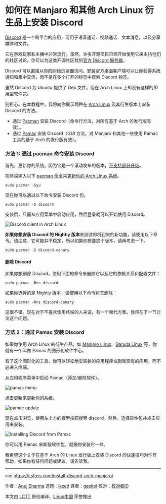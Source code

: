 [#]: subject: "How to Install Discord on Manjaro and Other Arch Linux Derivatives"
[#]: via: "https://itsfoss.com/install-discord-arch-manjaro/"
[#]: author: "Anuj Sharma https://itsfoss.com/author/anuj/"
[#]: collector: "lkxed"
[#]: translator: "geekpi"
[#]: reviewer: " "
[#]: publisher: " "
[#]: url: " "

如何在 Manjaro 和其他 Arch Linux 衍生品上安装 Discord
======

[Discord][1] 是一个跨平台的应用，可用于语音通话、视频通话、文本消息，以及分享媒体和文件。

它在游戏玩家和主播中非常流行。虽然，许多开源项目已经开始使用它来主持他们的社区讨论。你可以为这类开源社区找到[官方 Discord 服务器][2]。

Discord 可以直接从你的网络浏览器访问。安装官方桌面客户端可以让你获得系统通知和集中交流，而不是在多个打开的标签中摸索 Discord 标签。

虽然 Discord 为 Ubuntu 提供了 Deb 文件，但在 Arch Linux 上却没有这样的即用型软件包。

别担心。在本教程中，我将向你展示两种在 [Arch Linux][3] 及其衍生版本上安装 Discord 的方法。

* 通过 [Pacman][4] 安装 Discord（命令行方法，对所有基于 Arch 的发行版有效）。
* 通过 [Pamac][5] 安装 Discord（GUI 方法，对 Manjaro 和其他一些使用 Pamac 工具的基于 Arch 的发行版有效）。

### 方法 1: 通过 pacman 命令安装 Discord

首先，更新你的系统，因为它是一个滚动发布的版本，[不支持部分升级][6]。

在终端输入以下 [pacman 命令][7]来[更新你的 Arch Linux 系统][8]。

```
sudo pacman -Syu
```

现在你可以通过以下命令安装 Discord 包。

```
sudo pacman -S discord
```

安装后，只需从应用菜单中启动应用，然后登录就可以开始使用 Discord。

![Discord client in Arch Linux][9]

**如果你想安装 Discord 的 Nightly 版本**来测试即将到来的新功能，请使用以下命令。请注意，它可能并不稳定，所以如果你想要这个版本，请再考虑一下。

```
sudo pacman -S discord-canary
```

#### 删除 Discord

如果你想删除 Discord，使用下面的命令来删除它以及它的依赖关系和配置文件：

```
sudo pacman -Rns discord
```

如果你选择的是 Nightly 版本，请使用以下命令将其删除：

```
sudo pacman -Rns discord-canary
```

这很不错。现在对于不喜欢使用终端的人来说，有一个替代方案。我将在下一节讨论这个问题。

### 方法 2：通过 Pamac 安装 Discord

如果你使用 Arch Linux 的衍生产品，如 [Manjaro Linux][10]、[Garuda Linux][11] 等，你就有一个叫做 Pamac 的图形化软件中心。

有了这个图形化的工具，你可以轻松地安装新的应用程序或删除现有的应用，而不必进入终端。

从应用程序菜单中启动 Pamac（添加/删除软件）。

![pamac menu][12]

点击更新来更新你的系统。

![pamac update][13]

现在点击浏览，使用左上方的搜索按钮搜索 discord。然后，选择软件包并点击应用来安装。

![Installing Discord from Pamac][14]

你可以用 Pamac 来卸载软件包，就像你安装它一样。

我希望这个关于在基于 Arch 的 Linux 发行版上安装 Discord 的快速技巧对你有帮助。如果你有任何问题或建议，请告诉我。

--------------------------------------------------------------------------------

via: https://itsfoss.com/install-discord-arch-manjaro/

作者：[Anuj Sharma][a]
选题：[lkxed][b]
译者：[geekpi](https://github.com/geekpi)
校对：[校对者ID](https://github.com/校对者ID)

本文由 [LCTT](https://github.com/LCTT/TranslateProject) 原创编译，[Linux中国](https://linux.cn/) 荣誉推出

[a]: https://itsfoss.com/author/anuj/
[b]: https://github.com/lkxed
[1]: https://discord.com/
[2]: https://discord.com/open-source
[3]: https://archlinux.org/
[4]: https://archlinux.org/pacman/
[5]: https://gitlab.manjaro.org/applications/pamac
[6]: https://wiki.archlinux.org/title/System_maintenance#Partial_upgrades_are_unsupported
[7]: https://itsfoss.com/pacman-command/
[8]: https://itsfoss.com/update-arch-linux/
[9]: https://itsfoss.com/wp-content/uploads/2022/06/discord.png
[10]: https://manjaro.org/
[11]: https://garudalinux.org/
[12]: https://itsfoss.com/wp-content/uploads/2022/06/pamac-menu.png
[13]: https://itsfoss.com/wp-content/uploads/2022/06/pamac-update.png
[14]: https://itsfoss.com/wp-content/uploads/2022/06/pamac-discord.png
